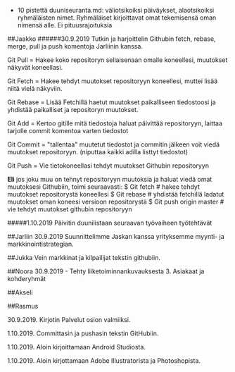 * 10 pistettä duuniseuranta.md: väliotsikoiksi päiväykset, alaotsikoiksi ryhmäläisten nimet. Ryhmäläiset kirjoittavat omat tekemisensä oman nimensä alle. Ei pituusrajoituksia

##Jaakko
######30.9.2019
Tutkin ja harjoittelin Githubin fetch, rebase, merge, pull ja push komentoja Jarliinin kanssa.

Git Pull = Hakee koko repositoryn sellaisenaan omalle koneellesi, muutokset näkyvät koneellasi.

Git Fetch = Hakee tehdyt muutokset repositoryyn koneellesi, muttei lisää niitä vielä näkyviin.

Git Rebase = Lisää Fetchillä haetut muutokset paikalliseen tiedostoosi ja yhdistää paikalliset ja repositoryn muutokset.

Git Add = Kertoo gitille mitä tiedostoja haluat päivittää repositoryyn, laittaa tarjolle commit komentoa varten tiedostot

Git Commit = "tallentaa" muutetut tiedostot ja commitin jälkeen voit viedä muutokset repositoryyn. (niputtaa kaikki adilla listtyt tiedostot)

Git Push = Vie tietokoneellasi tehdyt muutokset Githubin repositoryyn

**Eli** jos joku muu on tehnyt repositoryyn muutoksia ja haluat viedä omat muutoksesi Githubiin, toimi seuraavasti:
$ Git fetch # hakee tehdyt muutokset repositorystä koneellesi
$ Git rebase # yhdistää fetchillä ladatut muutokset oman koneesi versioon repositorystä
$ Git push origin master # vie tehdyt muutokset githubin repositoryyn

#####1.10.2019
Päivitin duunilistaan seuraavan työvaiheen työtehtävät

##Jarliin
30.9.2019
Suunnittelimme Jaskan kanssa yrityksemme myynti- ja markkinointistrategian.

##Jukka Vein markkinat ja kilpailijat tekstin githubiin.


##Noora
30.9.2019 - Tehty liiketoiminnankuvauksesta 3. Asiakaat ja kohderyhmät

##Akseli


##Rasmus

30.9.2019. Kirjotin Palvelut osion valmiiksi.

1.10.2019. Committasin ja pushasin tekstin GitHubiin.

1.10.2019. Aloin kirjoittamaan Android Studiosta.

1.10.2019. Aloin kirjottamaan Adobe Illustratorista ja Photoshopista.
